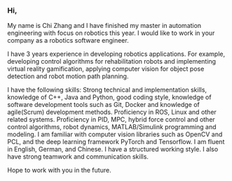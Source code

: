 ### Hi,
My name is Chi Zhang and I have finished my master in automation engineering with focus on robotics this year. I would like to work in your company as a robotics software engineer.


 I have 3 years experience in developing robotics applications. For example, developing control algorithms for rehabilitation robots and implementing virtual reality gamification, applying computer vision for object pose detection and robot motion path planning.
 
 I have the following skills: Strong technical and implementation skills, knowledge of C++, Java and Python, good coding style, knowledge of software development tools such as Git, Docker and knowledge of agile(Scrum) development methods. Proficiency in ROS, Linux and other related systems. Proficiency in PID, MPC, hybrid force control and other control algorithms, robot dynamics, MATLAB/Simulink programming and modeling. I am familiar with computer vision libraries such as OpenCV and PCL, and the deep learning framework PyTorch and Tensorflow. I am fluent in English, German, and Chinese. I have a structured working style. I also have strong teamwork and communication skills.
 
 Hope to work with you in the future.




<!--
**hardzc123/hardzc123** is a ✨ _special_ ✨ repository because its `README.md` (this file) appears on your GitHub profile.

Here are some ideas to get you started:

- 🔭 I’m currently working on ...
- 🌱 I’m currently learning 
- 👯 I’m looking to collaborate on ...
- 🤔 I’m looking for help with ...
- 💬 Ask me about ...
- 📫 How to reach me: ...
- 😄 Pronouns: ...
- ⚡ Fun fact: ...
-->
